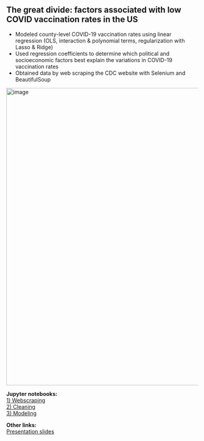 ## The great divide: factors associated with low COVID vaccination rates in the US 

- Modeled county-level COVID-19 vaccination rates using linear regression (OLS, interaction & polynomial terms, regularization with Lasso & Ridge)  
- Used regression coefficients to determine which political and socioeconomic factors best explain the variations in COVID-19 vaccination rates  
- Obtained data by web scraping the CDC website with Selenium and BeautifulSoup

<img width="782" alt="image" src="https://user-images.githubusercontent.com/79233614/141693388-75eb913c-f392-48e4-8a55-b2dae46c61d7.png">


**Jupyter notebooks:**  
[1) Webscraping](1_covid_vax_webscraping.ipynb)  
[2) Cleaning](2_covid_vax_cleaning.ipynb)  
[3) Modeling](3_covid_vax_regression.ipynb)  

**Other links:**  
[Presentation slides](covid_vax_regression.pdf)
